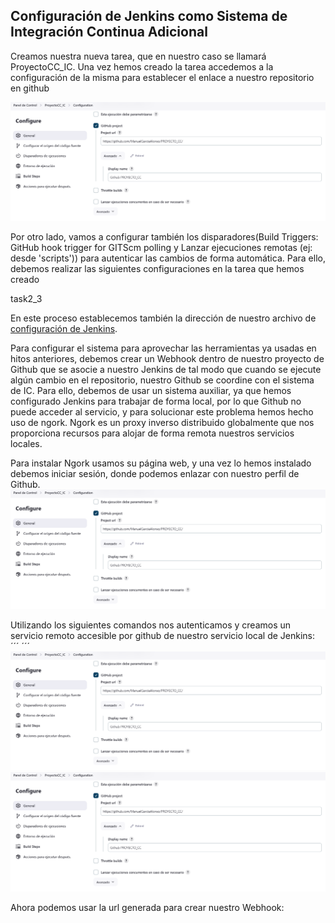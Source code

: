 ## Configuración de Jenkins como Sistema de Integración Continua Adicional

Creamos nuestra nueva tarea, que en nuestro caso se llamará ProyectoCC_IC. Una vez hemos creado la tarea accedemos a la configuración de la misma para establecer el enlace a nuestro repositorio en github

![](/./img/4_jenkins_task.png)

Por otro lado, vamos a configurar también los disparadores(Build Triggers: GitHub hook trigger for GITScm polling y Lanzar ejecuciones remotas (ej: desde 'scripts')) para autenticar las cambios de forma automática. Para ello, debemos realizar las siguientes configuraciones en la tarea que hemos creado

task2_3

En este proceso establecemos también la dirección de nuestro archivo de [configuración de Jenkins](/./Jenkinsfile).






Para configurar el sistema para aprovechar las herramientas ya usadas en hitos anteriores, debemos crear un Webhook dentro de nuestro proyecto de Github que se asocie a nuestro Jenkins de tal modo que cuando se ejecute algún cambio en el repositorio, nuestro Github se coordine con el sistema de IC. Para ello, debemos de usar un sistema auxiliar, ya que hemos configurado Jenkins para trabajar de forma local, por lo que Github no puede acceder al servicio, y para solucionar este problema hemos hecho uso de ngork. Ngork es un proxy inverso distribuido globalmente que nos proporciona recursos para alojar de forma remota nuestros servicios locales.

Para instalar Ngork usamos su página web, y una vez lo hemos instalado debemos iniciar sesión, donde podemos enlazar con nuestro perfil de Github.
![](/./img/4_jenkins_task.png)

Utilizando los siguientes comandos nos autenticamos y creamos un servicio remoto accesible por github de nuestro servicio local de Jenkins:
´´´
´´´
![](/./img/4_jenkins_task.png)
![](/./img/4_jenkins_task.png)

Ahora podemos usar la url generada para crear nuestro Webhook:


